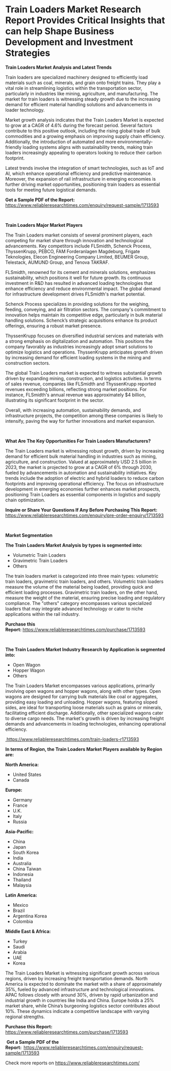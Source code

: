 <p><h1>Train Loaders Market Research Report Provides Critical Insights that can help Shape Business Development and Investment Strategies</h1></p><p><strong>Train Loaders Market Analysis and Latest Trends</strong></p>
<p><p>Train loaders are specialized machinery designed to efficiently load materials such as coal, minerals, and grain onto freight trains. They play a vital role in streamlining logistics within the transportation sector, particularly in industries like mining, agriculture, and manufacturing. The market for train loaders is witnessing steady growth due to the increasing demand for efficient material handling solutions and advancements in loader technology.</p><p>Market growth analysis indicates that the Train Loaders Market is expected to grow at a CAGR of 4.6% during the forecast period. Several factors contribute to this positive outlook, including the rising global trade of bulk commodities and a growing emphasis on improving supply chain efficiency. Additionally, the introduction of automated and more environmentally-friendly loading systems aligns with sustainability trends, making train loaders increasingly appealing to operators looking to reduce their carbon footprint.</p><p>Latest trends involve the integration of smart technologies, such as IoT and AI, which enhance operational efficiency and predictive maintenance. Moreover, the expansion of rail infrastructure in emerging economies is further driving market opportunities, positioning train loaders as essential tools for meeting future logistical demands.</p></p>
<p><strong>Get a Sample PDF of the Report:&nbsp;</strong> <a href="https://www.reliableresearchtimes.com/enquiry/request-sample/1713593?utm_campaign=2384&utm_medium=2&utm_source=Github&utm_content=ia&utm_term=23022025&utm_id=train-loaders">https://www.reliableresearchtimes.com/enquiry/request-sample/1713593</a></p>
<p>&nbsp;</p>
<p><strong>Train Loaders Major Market Players</strong></p>
<p><p>The Train Loaders market consists of several prominent players, each competing for market share through innovation and technological advancements. Key competitors include FLSmidth, Schenck Process, ThyssenKrupp, PEBCO, FAM Forderanlagen Magdeburg, Frigate Teknologies, Elecon Engineering Company Limited, BEUMER Group, Telestack, AUMUND Group, and Tenova TAKRAF.</p><p>FLSmidth, renowned for its cement and minerals solutions, emphasizes sustainability, which positions it well for future growth. Its continuous investment in R&D has resulted in advanced loading technologies that enhance efficiency and reduce environmental impact. The global demand for infrastructure development drives FLSmidth's market potential.</p><p>Schenck Process specializes in providing solutions for the weighing, feeding, conveying, and air filtration sectors. The company's commitment to innovation helps maintain its competitive edge, particularly in bulk material handling solutions. Schenck’s strategic acquisitions enhance its product offerings, ensuring a robust market presence.</p><p>ThyssenKrupp focuses on diversified industrial services and materials with a strong emphasis on digitalization and automation. This positions the company favorably as industries increasingly adopt smart solutions to optimize logistics and operations. ThyssenKrupp anticipates growth driven by increasing demand for efficient loading systems in the mining and construction sectors.</p><p>The global Train Loaders market is expected to witness substantial growth driven by expanding mining, construction, and logistics activities. In terms of sales revenue, companies like FLSmidth and ThyssenKrupp reported revenues exceeding billions, reflecting strong market positions. For instance, FLSmidth's annual revenue was approximately $4 billion, illustrating its significant footprint in the sector.</p><p>Overall, with increasing automation, sustainability demands, and infrastructure projects, the competition among these companies is likely to intensify, paving the way for further innovations and market expansion.</p></p>
<p>&nbsp;</p>
<p><strong>What Are The Key Opportunities For Train Loaders Manufacturers?</strong></p>
<p><p>The Train Loaders market is witnessing robust growth, driven by increasing demand for efficient bulk material handling in industries such as mining, agriculture, and construction. Valued at approximately USD 2.5 billion in 2023, the market is projected to grow at a CAGR of 6% through 2030, fueled by advancements in automation and sustainability initiatives. Key trends include the adoption of electric and hybrid loaders to reduce carbon footprints and improving operational efficiency. The focus on infrastructure development in emerging economies further enhances market prospects, positioning Train Loaders as essential components in logistics and supply chain optimization.</p></p>
<p><strong>Inquire or Share Your Questions If Any Before Purchasing This Report:</strong> <a href="https://www.reliableresearchtimes.com/enquiry/pre-order-enquiry/1713593?utm_campaign=2384&utm_medium=2&utm_source=Github&utm_content=ia&utm_term=23022025&utm_id=train-loaders">https://www.reliableresearchtimes.com/enquiry/pre-order-enquiry/1713593</a></p>
<p>&nbsp;</p>
<p><strong>Market Segmentation</strong></p>
<p><strong>The Train Loaders Market Analysis by types is segmented into:</strong></p>
<p><ul><li>Volumetric Train Loaders</li><li>Gravimetric Train Loaders</li><li>Others</li></ul></p>
<p><p>The train loaders market is categorized into three main types: volumetric train loaders, gravimetric train loaders, and others. Volumetric train loaders measure the volume of the material being loaded, providing quick and efficient loading processes. Gravimetric train loaders, on the other hand, measure the weight of the material, ensuring precise loading and regulatory compliance. The "others" category encompasses various specialized loaders that may integrate advanced technology or cater to niche applications within the rail industry.</p></p>
<p><strong>Purchase this Report:&nbsp;</strong><a href="https://www.reliableresearchtimes.com/purchase/1713593?utm_campaign=2384&utm_medium=2&utm_source=Github&utm_content=ia&utm_term=23022025&utm_id=train-loaders">https://www.reliableresearchtimes.com/purchase/1713593</a></p>
<p>&nbsp;</p>
<p><strong>The Train Loaders Market Industry Research by Application is segmented into:</strong></p>
<p><ul><li>Open Wagon</li><li>Hopper Wagon</li><li>Others</li></ul></p>
<p><p>The Train Loaders Market encompasses various applications, primarily involving open wagons and hopper wagons, along with other types. Open wagons are designed for carrying bulk materials like coal or aggregates, providing easy loading and unloading. Hopper wagons, featuring sloped sides, are ideal for transporting loose materials such as grains or minerals, facilitating efficient discharge. Additionally, other specialized wagons cater to diverse cargo needs. The market's growth is driven by increasing freight demands and advancements in loading technologies, enhancing operational efficiency.</p></p>
<p><a href="https://www.reliableresearchtimes.com/train-loaders-r1713593?utm_campaign=2384&utm_medium=2&utm_source=Github&utm_content=ia&utm_term=23022025&utm_id=train-loaders">&nbsp;https://www.reliableresearchtimes.com/train-loaders-r1713593</a></p>
<p><strong>In terms of Region, the Train Loaders Market Players available by Region are:</strong></p>
<p>
    <p> <strong> North America: </strong>
        <ul>
            <li>United States</li>
            <li>Canada</li>
        </ul>
        </p> 
    <p> <strong> Europe: </strong>
        <ul>
            <li>Germany</li>
            <li>France</li>
            <li>U.K.</li>
            <li>Italy</li>
            <li>Russia</li>
        </ul>
        </p> 
    <p> <strong> Asia-Pacific: </strong>
        <ul>
            <li>China</li>
            <li>Japan</li>
            <li>South Korea</li>
            <li>India</li>
            <li>Australia</li>
            <li>China Taiwan</li>
            <li>Indonesia</li>
            <li>Thailand</li>
            <li>Malaysia</li>
        </ul>
        </p> 
    <p> <strong> Latin America: </strong>
        <ul>
            <li>Mexico</li>
            <li>Brazil</li>
            <li>Argentina Korea</li>
            <li>Colombia</li>
        </ul>
        </p> 
    <p> <strong> Middle East & Africa: </strong>
        <ul>
            <li>Turkey</li>
            <li>Saudi</li>
            <li>Arabia</li>
            <li>UAE</li>
            <li>Korea</li>
        </ul>
    </p>
    </p>
<p><p>The Train Loaders Market is witnessing significant growth across various regions, driven by increasing freight transportation demands. North America is expected to dominate the market with a share of approximately 35%, fueled by advanced infrastructure and technological innovations. APAC follows closely with around 30%, driven by rapid urbanization and industrial growth in countries like India and China. Europe holds a 25% market share, while China’s burgeoning logistics sector contributes about 10%. These dynamics indicate a competitive landscape with varying regional strengths.</p></p>
<p><strong>Purchase this Report: </strong><a href="https://www.reliableresearchtimes.com/purchase/1713593?utm_campaign=2384&utm_medium=2&utm_source=Github&utm_content=ia&utm_term=23022025&utm_id=train-loaders">https://www.reliableresearchtimes.com/purchase/1713593</a></p>
<p>&nbsp;<strong>Get a Sample PDF of the Report:&nbsp;&nbsp;</strong><a href="https://www.reliableresearchtimes.com/enquiry/request-sample/1713593?utm_campaign=2384&utm_medium=2&utm_source=Github&utm_content=ia&utm_term=23022025&utm_id=train-loaders">https://www.reliableresearchtimes.com/enquiry/request-sample/1713593</a></p>
<p><strong></strong></p>
<p>Check more reports on <a href="https://www.reliableresearchtimes.com/?utm_campaign=2384&utm_medium=2&utm_source=Github&utm_content=ia&utm_term=23022025&utm_id=train-loaders">https://www.reliableresearchtimes.com/</a></p>